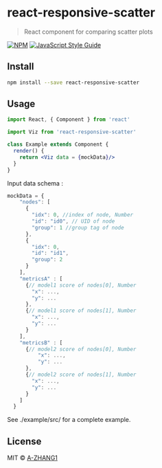 # react-responsive-scatter

> React component for comparing scatter plots

[![NPM](https://img.shields.io/npm/v/react-responsive-scatter.svg)](https://www.npmjs.com/package/react-responsive-scatter) [![JavaScript Style Guide](https://img.shields.io/badge/code_style-standard-brightgreen.svg)](https://standardjs.com)

## Install

```bash
npm install --save react-responsive-scatter
```

## Usage

```jsx
import React, { Component } from 'react'

import Viz from 'react-responsive-scatter'

class Example extends Component {
  render() {
    return <Viz data = {mockData}/>
  }
}
```
Input data schema :
```javascript
mockData = {
    "nodes": [
      {
        "idx": 0, //index of node, Number
        "id": "id0", // UID of node
        "group": 1 //group tag of node
      },
      {
        "idx": 0,
        "id": "id1",
        "group": 2
      }
    ],
    "metricsA" : [
      {// model1 score of nodes[0], Number
        "x": ...,
        "y": ...
      },
      {// model1 score of nodes[1], Number
        "x": ...,
        "y": ...
      }
    ],
    "metricsB" : [
      {// model2 score of nodes[0], Number
          "x": ...,
          "y": ...
      },
      {// model2 score of nodes[1], Number
        "x": ...,
        "y": ...
      }
    ]
  }
```

See ./example/src/ for a complete example.

## License

MIT © [A-ZHANG1](https://github.com/A-ZHANG1)
